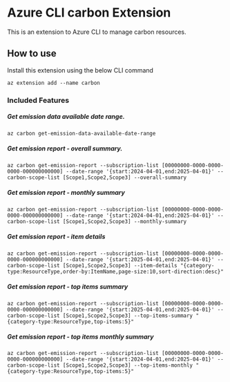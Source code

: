 # Azure CLI carbon Extension #
This is an extension to Azure CLI to manage carbon resources.

## How to use ##
Install this extension using the below CLI command
```
az extension add --name carbon
```
### Included Features

##### Get emission data available date range.
```
az carbon get-emission-data-available-date-range
```

##### Get emission report - overall summary.

```
az carbon get-emission-report --subscription-list [00000000-0000-0000-0000-000000000000] --date-range '{start:2024-04-01,end:2025-04-01}' --carbon-scope-list [Scope1,Scope2,Scope3] --overall-summary
```

##### Get emission report - monthly summary

```
az carbon get-emission-report --subscription-list [00000000-0000-0000-0000-000000000000] --date-range '{start:2024-04-01,end:2025-04-01}' --carbon-scope-list [Scope1,Scope2,Scope3] --monthly-summary
```

##### Get emission report - item details

```
az carbon get-emission-report --subscription-list [00000000-0000-0000-0000-000000000000] --date-range '{start:2025-04-01,end:2025-04-01}' --carbon-scope-list [Scope1,Scope2,Scope3] --item-details "{category-type:ResourceType,order-by:ItemName,page-size:10,sort-direction:desc}"
```

##### Get emission report - top items summary

```
az carbon get-emission-report --subscription-list [00000000-0000-0000-0000-000000000000] --date-range '{start:2025-04-01,end:2025-04-01}' --carbon-scope-list [Scope1,Scope2,Scope3] --top-items-summary "{category-type:ResourceType,top-items:5}"
```

##### Get emission report - top items monthly summary

```
az carbon get-emission-report --subscription-list [00000000-0000-0000-0000-000000000000] --date-range '{start:2024-04-01,end:2025-04-01}' --carbon-scope-list [Scope1,Scope2,Scope3] --top-items-monthly "{category-type:ResourceType,top-items:5}"
```